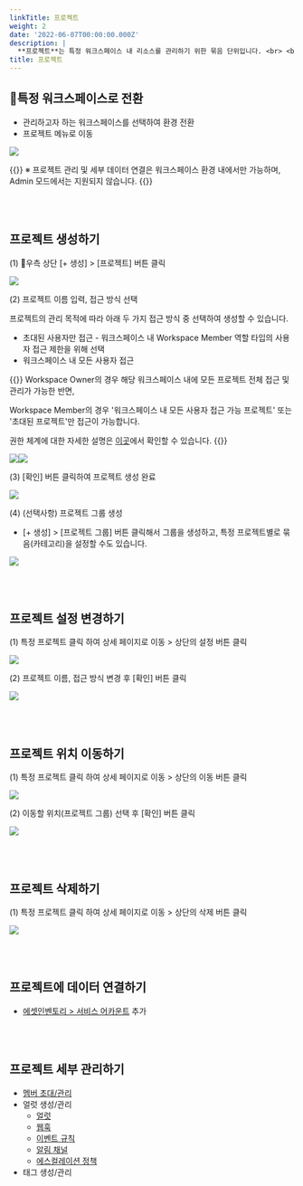 ```yaml
---
linkTitle: 프로젝트
weight: 2
date: '2022-06-07T00:00:00.000Z'
description: |
  **프로젝트**는 특정 워크스페이스 내 리소스를 관리하기 위한 묶음 단위입니다. <br> <br>
title: 프로젝트
---
```


## 특정 워크스페이스로 전환

* 관리하고자 하는 워크스페이스를 선택하여 환경 전환
* 프로젝트 메뉴로 이동

![](/guides/admin/workspaces/workspace-switching-ko.png)

{{<alert>}}
※ 프로젝트 관리 및 세부 데이터 연결은 워크스페이스 환경 내에서만 가능하며, Admin 모드에서는 지원되지 않습니다.
{{</alert>}}

<br> <br>

## 프로젝트 생성하기

(1) 우측 상단 \[+ 생성] > \[프로젝트] 버튼 클릭

![](/guides/project/project-create-01-ko.png)

(2) 프로젝트 이름 입력, 접근 방식 선택

프로젝트의 관리 목적에 따라 아래 두 가지 접근 방식 중 선택하여 생성할 수 있습니다.

* 초대된 사용자만 접근 - 워크스페이스 내 Workspace Member 역할 타입의 사용자 접근 제한을 위해 선택
* 워크스페이스 내 모든 사용자 접근

{{<alert>}}
Workspace Owner의 경우 해당 워크스페이스 내에 모든 프로젝트 전체 접근 및 관리가 가능한 반면,

Workspace Member의 경우 '워크스페이스 내 모든 사용자 접근 가능 프로젝트' 또는 '초대된 프로젝트'만 접근이 가능합니다.

권한 체계에 대한 자세한 설명은 [이곳](/ko/docs/guides/permission/)에서 확인할 수 있습니다.
{{</alert>}}

![](/guides/project/project-create-02-ko.png)![](/guides/project/project-create-03-ko.png)

(3) \[확인] 버튼 클릭하여 프로젝트 생성 완료

![](/guides/project/project-create-04-ko.png)

(4) (선택사항) 프로젝트 그룹 생성

* \[+ 생성] > \[프로젝트 그룹] 버튼 클릭해서 그룹을 생성하고, 특정 프로젝트별로 묶음(카테고리)을 설정할 수도 있습니다.

![](/guides/project/project-create-01-ko.png)

<br> <br>

## 프로젝트 설정 변경하기

(1) 특정 프로젝트 클릭 하여 상세 페이지로 이동 > 상단의 설정 버튼 클릭

![](/guides/project/project-settings-01-ko.png)

(2) 프로젝트 이름, 접근 방식 변경 후 \[확인] 버튼 클릭

![](/guides/project/project-settings-02-ko.png)

<br> <br>

## 프로젝트 위치 이동하기

(1) 특정 프로젝트 클릭 하여 상세 페이지로 이동 >  상단의 이동 버튼 클릭

![](/guides/project/project-moving-01-ko.png)

(2) 이동할 위치(프로젝트 그룹) 선택 후 \[확인] 버튼 클릭

![](/guides/project/project-moving-02-ko.png)

<br> <br>

## 프로젝트 삭제하기

(1) 특정 프로젝트 클릭 하여 상세 페이지로 이동 >  상단의 삭제 버튼 클릭

![](/guides/project/project-delete-ko.png)

<br> <br>

## 프로젝트에 데이터 연결하기

* [에셋인벤토리 > 서비스 어카운트](/ko/docs/guides/asset-inventory/service-account/) 추가

<br> <br>

## 프로젝트 세부 관리하기

* [멤버 초대/관리](ko/docs/guides/project/member/)
* 얼럿 생성/관리
  * [얼럿](/ko/docs/guides/alert-manager/alert/)
  * [웹훅](/ko/docs/guides/alert-manager/webhook/)
  * [이벤트 규칙](/ko/docs/guides/alert-manager/event-rule/)
  * [알림 채널](/ko/docs/guides/alert-manager/notification/)
  * [에스컬레이션 정책](/ko/docs/guides/alert-manager/escalation-policy/)
* 태그 생성/관리
